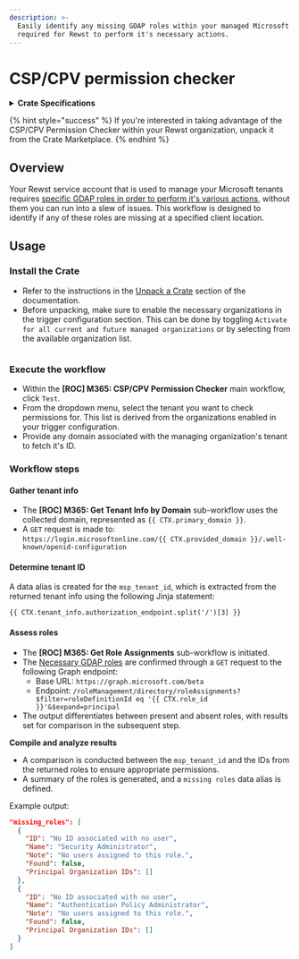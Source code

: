 ```yaml
---
description: >-
  Easily identify any missing GDAP roles within your managed Microsoft tenants
  required for Rewst to perform it's necessary actions.
---
```


# CSP/CPV permission checker

<details>

<summary><strong>Crate Specifications</strong></summary>

**Creation Date**: August 27th, 2023

**Required Integrations**: [Microsoft Graph](../../documentation/integrations/cloud/microsoft-cloud-integration-bundle/microsoft-graph/microsoft-graph-integration-setup.md)

**Components**:

* **Parent Workflow:** \[ROC] M365: CSP/CPV Permission Checker
* **Sub-Workflows:**&#x20;
  * \[ROC] M365: Get Tenant Info by Domain
  * \[ROC] M365: Get Role Assignments

**Trigger:**&#x20;

Uses the `Core- Always` Pass [trigger](../../documentation/triggers/intro-to-triggers.md) with an integration override for Microsoft Graph

</details>

{% hint style="success" %}
If you're interested in taking advantage of the CSP/CPV Permission Checker within your Rewst organization, unpack it from the Crate Marketplace.
{% endhint %}

## Overview

Your Rewst service account that is used to manage your Microsoft tenants requires [specific GDAP roles in order to perform it's various actions](../../documentation/integrations/cloud/microsoft-cloud-integration-bundle/authorization-best-practices.md#recommended-roles-for-gdap), without them you can run into a slew of issues. This workflow is designed to identify if any of these roles are missing at a specified client location.

## Usage&#x20;

### Install the Crate

* Refer to the instructions in the [Unpack a Crate](../crates/#unpacking-a-crate) section of the documentation.
* Before unpacking, make sure to enable the necessary organizations in the trigger configuration section. This can be done by toggling `Activate for all current and future managed organizations` or by selecting from the available organization list.

<figure><img src="../../.gitbook/assets/image (8).png" alt=""><figcaption></figcaption></figure>

### **Execute the workflow**

* Within the **\[ROC] M365: CSP/CPV Permission Checker** main workflow, click `Test`.
* From the dropdown menu, select the tenant you want to check permissions for. This list is derived from the organizations enabled in your trigger configuration.
* Provide any domain associated with the managing organization's tenant to fetch it's ID.

### **Workflow steps**

#### **Gather tenant info**

* The **\[ROC] M365: Get Tenant Info by Domain** sub-workflow uses the collected domain, represented as `{{ CTX.primary_domain }}`.
* A `GET` request is made to:\
  `https://login.microsoftonline.com/{{ CTX.provided_domain }}/.well-known/openid-configuration`

#### **Determine tenant ID**

A data alias is created for the `msp_tenant_id`, which is extracted from the returned tenant info using the following Jinja statement:

```django
{{ CTX.tenant_info.authorization_endpoint.split('/')[3] }}
```

#### **Assess roles**

* The **\[ROC] M365: Get Role Assignments** sub-workflow is initiated.
* The [Necessary GDAP roles](../../documentation/integrations/cloud/microsoft-cloud-integration-bundle/authorization-best-practices.md#recommended-roles-for-gdap) are confirmed through a `GET` request to the following Graph endpoint:
  * Base URL: `https://graph.microsoft.com/beta`
  * Endpoint: `/roleManagement/directory/roleAssignments?$filter=roleDefinitionId eq '{{ CTX.role_id }}'&$expand=principal`
* The output differentiates between present and absent roles, with results set for comparison in the subsequent step.

**Compile and analyze results**

* A comparison is conducted between the `msp_tenant_id` and the IDs from the returned roles to ensure appropriate permissions.
* A summary of the roles is generated, and a `missing roles` data alias is defined.

Example output:

```json
"missing_roles": [
  {
    "ID": "No ID associated with no user",
    "Name": "Security Administrator",
    "Note": "No users assigned to this role.",
    "Found": false,
    "Principal Organization IDs": []
  },
  {
    "ID": "No ID associated with no user",
    "Name": "Authentication Policy Administrator",
    "Note": "No users assigned to this role.",
    "Found": false,
    "Principal Organization IDs": []
  }
]
```
